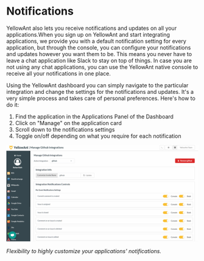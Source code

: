 # Notifications

YellowAnt also lets you receive notifications and updates on all your applications.When you sign up on YellowAnt and start integrating applications, we provide you with a default notification setting for every application, but through the console, you can configure your notifications and updates however you want them to be. This means you never have to leave a chat application like Slack to stay on top of things. In case you are not using any chat applications, you can use the YellowAnt native console to receive all your notifications in one place.

Using the YellowAnt dashboard you can simply navigate to the particular integration and change the settings for the notifications and updates. It's a very simple process and takes care of personal preferences. Here's how to do it:

1. Find the application in the Applications Panel of the Dashboard
2. Click on "Manage" on the application card 
3. Scroll down to the notifications settings
4. Toggle on/off depending on what you require for each notification

![](.gitbook/assets/image%20%2840%29.png)

_Flexibility to highly customize your applications' notifications._


